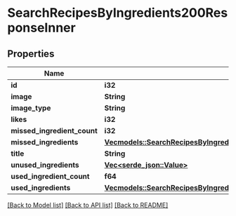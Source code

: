 # SearchRecipesByIngredients200ResponseInner

## Properties

Name | Type | Description | Notes
------------ | ------------- | ------------- | -------------
**id** | **i32** |  | 
**image** | **String** |  | 
**image_type** | **String** |  | 
**likes** | **i32** |  | 
**missed_ingredient_count** | **i32** |  | 
**missed_ingredients** | [**Vec<models::SearchRecipesByIngredients200ResponseInnerMissedIngredientsInner>**](searchRecipesByIngredients_200_response_inner_missedIngredients_inner.md) |  | 
**title** | **String** |  | 
**unused_ingredients** | [**Vec<serde_json::Value>**](serde_json::Value.md) |  | 
**used_ingredient_count** | **f64** |  | 
**used_ingredients** | [**Vec<models::SearchRecipesByIngredients200ResponseInnerMissedIngredientsInner>**](searchRecipesByIngredients_200_response_inner_missedIngredients_inner.md) |  | 

[[Back to Model list]](../README.md#documentation-for-models) [[Back to API list]](../README.md#documentation-for-api-endpoints) [[Back to README]](../README.md)


